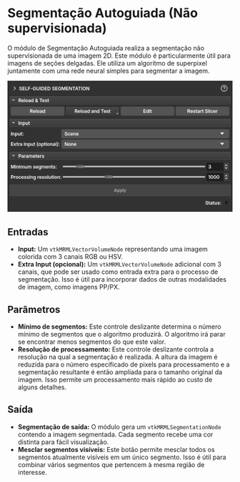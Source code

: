 # Segmentação Autoguiada (Não supervisionada)

O módulo de Segmentação Autoguiada realiza a segmentação não supervisionada de uma imagem 2D. Este módulo é particularmente útil para imagens de seções delgadas. Ele utiliza um algoritmo de superpixel juntamente com uma rede neural simples para segmentar a imagem.

![SelfGuidedSegmentation](../assets/images/selfguidedsegmentation.png)

## Entradas

- **Input:** Um `vtkMRMLVectorVolumeNode` representando uma imagem colorida com 3 canais RGB ou HSV.
- **Extra Input (opcional):** Um `vtkMRMLVectorVolumeNode` adicional com 3 canais, que pode ser usado como entrada extra para o processo de segmentação. Isso é útil para incorporar dados de outras modalidades de imagem, como imagens PP/PX.

## Parâmetros

- **Mínimo de segmentos:** Este controle deslizante determina o número mínimo de segmentos que o algoritmo produzirá. O algoritmo irá parar se encontrar menos segmentos do que este valor.
- **Resolução de processamento:** Este controle deslizante controla a resolução na qual a segmentação é realizada. A altura da imagem é reduzida para o número especificado de pixels para processamento e a segmentação resultante é então ampliada para o tamanho original da imagem. Isso permite um processamento mais rápido ao custo de alguns detalhes.

## Saída

- **Segmentação de saída:** O módulo gera um `vtkMRMLSegmentationNode` contendo a imagem segmentada. Cada segmento recebe uma cor distinta para fácil visualização.
- **Mesclar segmentos visíveis:** Este botão permite mesclar todos os segmentos atualmente visíveis em um único segmento. Isso é útil para combinar vários segmentos que pertencem à mesma região de interesse.
